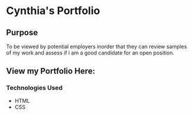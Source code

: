 # Cynthia's Portfolio
## Purpose
To be viewed by potential employers inorder that they can review samples of my work and assess if i am a good candidate for an open position.
## View my Portfolio Here:
[](https://cynthiamohan.github.io/Cynthia-Portfolio/)
### Technologies Used
* HTML
* CSS